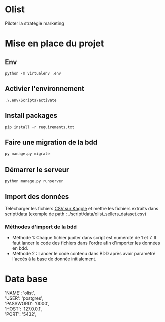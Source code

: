 # Olist
Piloter la stratégie marketing

# Mise en place du projet

## Env
`python -m virtualenv .env`

## Activier l'environnement
`.\.env\Scripts\activate`

## Install packages
`pip install -r requirements.txt`

## Faire une migration de la bdd
`py manage.py migrate`

## Démarrer le serveur
`python manage.py runserver`

## Import des données
Télécharger les fichiers [CSV sur Kaggle](https://www.kaggle.com/datasets/olistbr/brazilian-ecommerce?select=olist_orders_dataset.csv) et mettre les fichiers extraîts dans script/data (exemple de path : ./script/data/olist_sellers_dataset.csv)

### Méthodes d'import de la bdd
- Méthode 1: Chaque fichier jupiter dans script est numéroté de 1 et 7. Il faut lancer le code des fichiers dans l'ordre afin d'importer les données en bdd.
- Méthode 2 : Lancer le code contenu dans BDD après avoir paramétré l'accès à la base de donnée initialement.

# Data base 

'NAME': 'olist',  
'USER': 'postgres',  
'PASSWORD': '0000',  
'HOST': '127.0.0.1',  
'PORT': '5432',  
